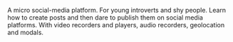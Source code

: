 A micro social-media platform. For young introverts and shy people. Learn how to create posts and then dare to publish them on social media platforms. With video recorders and players, audio recorders, geolocation and modals.
